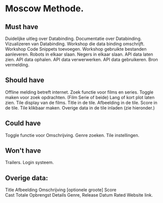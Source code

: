# Moscow Methode.

## Must have 
Duidelijke uitleg over Databinding. 
Documentatie over Databinding.
Vizualizeren van Databinding.
Workshop die data binding omschrijft.
Workshop Code Snippets toevoegen.
Workshop gebruikte bestanden aanleveren.
Robots in elkaar slaan.
Negers in elkaar slaan.
API data laten zien.
API data ophalen.
API data verwerwerken.
API data gebruikeren.
Bron vermelding.

## Should have
Offline melding betreft internet.
Zoek functie voor films en series.
Toggle maken voor zoek opdrachten. (Film Serie of beide)
Lang of kort plot laten zien.
Tile display van de films.
Title in de tile.
Afbeelding in de tile.
Score in de tile.
Tile klikbaar maken.
Overige data in de tile inladen (zie hieronder.)

## Could have
Toggle functie voor Omschrijving.
Genre zoeken.
Tile instellingen.

## Won't have
Trailers.
Login systeem.


## Overige data:
Title 
Afbeelding 
Omschrijving   [optionele groote]
Score  
Cast 
Totale Opbrengst 
Details Genre, Release Datum
Rated
Website link. 